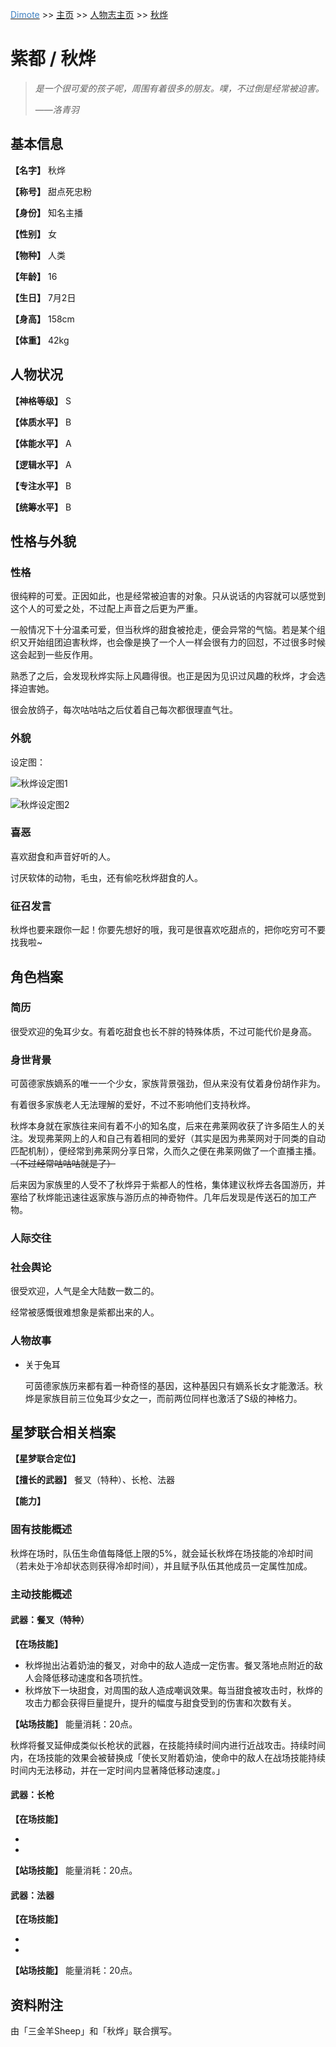 <u><font color="#4080C0">Dimote</font></u> >> [主页](../../) >> [人物志主页]() >> [秋烨](qiuye.md)

# 紫都 / 秋烨

> *是一个很可爱的孩子呢，周围有着很多的朋友。噗，不过倒是经常被迫害。*
>
> ——*洛青羽*

## 基本信息

**【名字】** 秋烨

**【称号】** 甜点死忠粉

**【身份】** 知名主播

**【性别】** 女

**【物种】** 人类

**【年龄】** 16

**【生日】** 7月2日

**【身高】** 158cm

**【体重】** 42kg

## 人物状况

**【神格等级】** S

**【体质水平】** B

**【体能水平】** A

**【逻辑水平】** A

**【专注水平】** B

**【统筹水平】** B

## 性格与外貌

### 性格

很纯粹的可爱。正因如此，也是经常被迫害的对象。只从说话的内容就可以感觉到这个人的可爱之处，不过配上声音之后更为严重。

一般情况下十分温柔可爱，但当秋烨的甜食被抢走，便会异常的气恼。若是某个组织又开始组团迫害秋烨，也会像是换了一个人一样会很有力的回怼，不过很多时候这会起到一些反作用。

熟悉了之后，会发现秋烨实际上风趣得很。也正是因为见识过风趣的秋烨，才会选择迫害她。

很会放鸽子，每次咕咕咕之后仗着自己每次都很理直气壮。

### 外貌

设定图：

![秋烨设定图1](../../image/qiuye_1.jpg)

![秋烨设定图2](../../image/qiuye_2.jpg)

### 喜恶

喜欢甜食和声音好听的人。

讨厌软体的动物，毛虫，还有偷吃秋烨甜食的人。

### 征召发言

秋烨也要来跟你一起！你要先想好的哦，我可是很喜欢吃甜点的，把你吃穷可不要找我啦~

## 角色档案

### 简历

很受欢迎的兔耳少女。有着吃甜食也长不胖的特殊体质，不过可能代价是身高。

### 身世背景

可茵德家族嫡系的唯一一个少女，家族背景强劲，但从来没有仗着身份胡作非为。

有着很多家族老人无法理解的爱好，不过不影响他们支持秋烨。

秋烨本身就在家族往来间有着不小的知名度，后来在弗莱网收获了许多陌生人的关注。发现弗莱网上的人和自己有着相同的爱好（其实是因为弗莱网对于同类的自动匹配机制），便经常到弗莱网分享日常，久而久之便在弗莱网做了一个直播主播。~~（不过经常咕咕咕就是了）~~

后来因为家族里的人受不了秋烨异于紫都人的性格，集体建议秋烨去各国游历，并塞给了秋烨能迅速往返家族与游历点的神奇物件。几年后发现是传送石的加工产物。

### 人际交往

### 社会舆论

很受欢迎，人气是全大陆数一数二的。

经常被感慨很难想象是紫都出来的人。

### 人物故事

- 关于兔耳

    可茵德家族历来都有着一种奇怪的基因，这种基因只有嫡系长女才能激活。秋烨是家族目前三位兔耳少女之一，而前两位同样也激活了S级的神格力。

## 星梦联合相关档案

**【星梦联合定位】**

**【擅长的武器】** 餐叉（特种）、长枪、法器

**【能力】**

### 固有技能概述

秋烨在场时，队伍生命值每降低上限的5%，就会延长秋烨在场技能的冷却时间（若未处于冷却状态则获得冷却时间），并且赋予队伍其他成员一定属性加成。

### 主动技能概述

#### 武器：餐叉（特种）

**【在场技能】**

- 秋烨抛出沾着奶油的餐叉，对命中的敌人造成一定伤害。餐叉落地点附近的敌人会降低移动速度和各项抗性。
- 秋烨放下一块甜食，对周围的敌人造成嘲讽效果。每当甜食被攻击时，秋烨的攻击力都会获得巨量提升，提升的幅度与甜食受到的伤害和次数有关。

**【站场技能】** 能量消耗：20点。

秋烨将餐叉延伸成类似长枪状的武器，在技能持续时间内进行近战攻击。持续时间内，在场技能的效果会被替换成「使长叉附着奶油，使命中的敌人在战场技能持续时间内无法移动，并在一定时间内显著降低移动速度。」

#### 武器：长枪

**【在场技能】**

-
-

**【站场技能】** 能量消耗：20点。



#### 武器：法器

**【在场技能】**

-
-

**【站场技能】** 能量消耗：20点。



## 资料附注

由「三金羊Sheep」和「秋烨」联合撰写。
